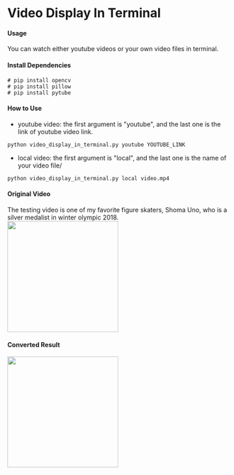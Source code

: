 # Video Display In Terminal
#### Usage
You can watch either youtube videos or your own video files in terminal.
#### Install Dependencies
```
# pip install opencv
# pip install pillow 
# pip install pytube
```

#### How to Use
- youtube video:
the first argument is "youtube", and the last one is the link of youtube video link.
```
python video_display_in_terminal.py youtube YOUTUBE_LINK
```
- local video:
the first argument is "local", and the last one is the name of your video file/
```
python video_display_in_terminal.py local video.mp4
```
#### Original Video
The testing video is one of my favorite figure skaters, Shoma Uno, who is a silver medalist in winter olympic 2018.
<img src="Original.gif" width="250" height="250" />  


#### Converted Result 
<img src="Converted.gif" width="250" height="250" />

